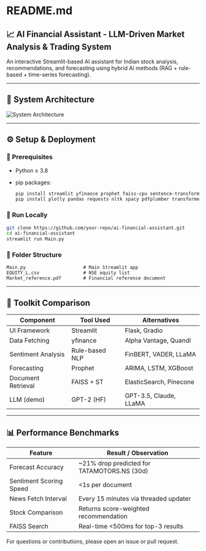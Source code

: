 # README.md

## 📈 AI Financial Assistant - LLM-Driven Market Analysis & Trading System

An interactive Streamlit-based AI assistant for Indian stock analysis, recommendations, and forecasting using hybrid AI methods (RAG + rule-based + time-series forecasting).

---

## 🧠 System Architecture
![System Architecture](docs/architecture.png)


---

## ⚙️ Setup & Deployment

### 🐍 Prerequisites

* Python ≥ 3.8
* pip packages:

  ```bash
  pip install streamlit yfinance prophet faiss-cpu sentence-transformers
  pip install plotly pandas requests nltk spacy pdfplumber transformers
  ```

### 🚀 Run Locally

```bash
git clone https://github.com/your-repo/ai-financial-assistant.git
cd ai-financial-assistant
streamlit run Main.py
```

### 📁 Folder Structure

```
Main.py                     # Main Streamlit app
EQUITY_L.csv                # NSE equity list
Market_reference.pdf        # Financial reference document
```

---

## 🧰 Toolkit Comparison

| Component          | Tool Used      | Alternatives            |
| ------------------ | -------------- | ----------------------- |
| UI Framework       | Streamlit      | Flask, Gradio           |
| Data Fetching      | yfinance       | Alpha Vantage, Quandl   |
| Sentiment Analysis | Rule-based NLP | FinBERT, VADER, LLaMA   |
| Forecasting        | Prophet        | ARIMA, LSTM, XGBoost    |
| Document Retrieval | FAISS + ST     | ElasticSearch, Pinecone |
| LLM (demo)         | GPT-2 (HF)     | GPT-3.5, Claude, LLaMA  |

---

## 📊 Performance Benchmarks

| Feature                 | Result / Observation                         |
| ----------------------- | -------------------------------------------- |
| Forecast Accuracy       | \~21% drop predicted for TATAMOTORS.NS (30d) |
| Sentiment Scoring Speed | <1s per document                             |
| News Fetch Interval     | Every 15 minutes via threaded updater        |
| Stock Comparison        | Returns score-weighted recommendation        |
| FAISS Search            | Real-time <500ms for top-3 results           |

For questions or contributions, please open an issue or pull request.
